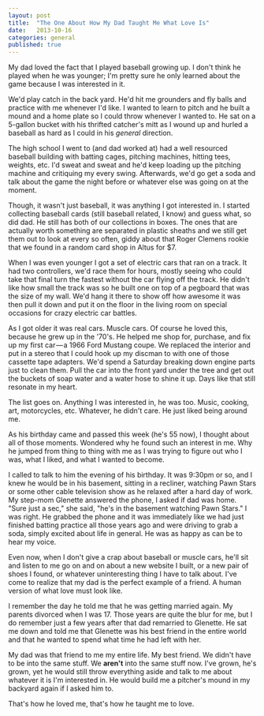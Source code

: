 ```yaml
---
layout: post
title:  "The One About How My Dad Taught Me What Love Is"
date:   2013-10-16
categories: general
published: true
---
```



My dad loved the fact that I played baseball growing up. I don't think he played when he was
younger; I'm pretty sure he only learned about the game because I was interested in it.

We'd play catch in the back yard. He'd hit me grounders and fly balls and practice with me whenever
I'd like. I wanted to learn to pitch and he built a mound and a home plate so I could throw whenever
I wanted to. He sat on a 5-gallon bucket with his thrifted catcher's mitt as I wound up and hurled a
baseball as hard as I could in his *general* direction.

The high school I went to (and dad worked at) had a well resourced baseball building with batting
cages, pitching machines, hitting tees, weights, etc. I'd sweat and sweat and he'd keep loading up the
pitching machine and critiquing my every swing. Afterwards, we'd go get a soda and talk about the
game the night before or whatever else was going on at the moment.

Though, it wasn't just baseball, it was anything I got interested in. I started collecting baseball
cards (still baseball related, I know) and guess what, so did dad. He still has both of our 
collections in boxes. The ones that are actually worth something are separated in plastic sheaths
and we still get them out to look at every so often, giddy about that Roger Clemens rookie that we
found in a random card shop in Altus for $7.

When I was even younger I got a set of electric cars that ran on a track. It had two controllers,
we'd race them for hours, mostly seeing who could take that final turn the fastest without the car
flying off the track. He didn't like how small the track was so he built one on top of a pegboard
that was the size of my wall. We'd hang it there to show off how awesome it was then pull it down
and put it on the floor in the living room on special occasions for crazy electric car battles.

As I got older it was real cars. Muscle cars. Of course he loved this, because he grew up in the
'70's. He helped me shop for, purchase, and fix up my first car — a 1966 Ford Mustang coupe. We
replaced the interior and put in a stereo that I could hook up my discman to with one of those
cassette tape adapters. We'd spend a Saturday breaking down engine parts just to clean them. Pull
the car into the front yard under the tree and get out the buckets of soap water and a water hose
to shine it up. Days like that still resonate in my heart.

The list goes on. Anything I was interested in, he was too. Music, cooking, art, motorcycles, etc.
Whatever, he didn't care. He just liked being around me.

As his birthday came and passed this week (he's 55 now), I thought about all of those moments.
Wondered why he found such an interest in me. Why he jumped from thing to thing with me as I was
trying to figure out who I was, what I liked, and what I wanted to become.

I called to talk to him the evening of his birthday. It was 9:30pm or so, and I knew he would be in
his basement, sitting in a recliner, watching Pawn Stars or some other cable television show as he
relaxed after a hard day of work. My step-mom Glenette answered the phone, I asked if dad was home.
"Sure just a sec," she said, "he's in the basement watching Pawn Stars." I was right. He grabbed the
phone and it was immediately like we had just finished batting practice all those years ago and were
driving to grab a soda, simply excited about life in general. He was as happy as can be to hear my
voice.

Even now, when I don't give a crap about baseball or muscle cars, he'll sit and listen to me go on
and on about a new website I built, or a new pair of shoes I found, or whatever uninteresting thing
I have to talk about. I've come to realize that my dad is the perfect example of a friend. A human
version of what love must look like.

I remember the day he told me that he was getting married again. My parents divorced when I was 17.
Those years are quite the blur for me, but I do remember just a few years after that dad remarried
to Glenette. He sat me down and told me that Glenette was his best friend in the entire world and
that he wanted to spend what time he had left with her.

My dad was that friend to me my entire life. My best friend. We didn't have to be into the same
stuff. We **aren't** into the same stuff now. I've grown, he's grown, yet he would still throw
everything aside and talk to me about whatever it is I'm interested in. He would build me a
pitcher's mound in my backyard again if I asked him to.

That's how he loved me, that's how he taught me to love.